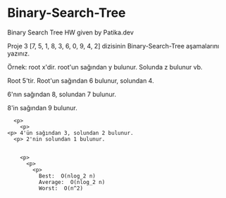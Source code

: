 # Binary-Search-Tree
Binary Search Tree HW given by Patika.dev

Proje 3
[7, 5, 1, 8, 3, 6, 0, 9, 4, 2] dizisinin Binary-Search-Tree aşamalarını yazınız.

Örnek: root x'dir. root'un sağından y bulunur. Solunda z bulunur vb.

<p> Root 5'tir. Root'un sağından 6 bulunur, solundan 4.
  <p>
<p> 6'nın sağından 8, solundan 7 bulunur.
    <p> 8'in sağından 9 bulunur.
      
      <p>
        <p>
    <p> 4'ün sağından 3, solundan 2 bulunur.
      <p> 2'nin solundan 1 bulunur.
        
        
        <p>
          <p>
            <p>
              Best:  O(nlog_2 n)
              Average:  O(nlog_2 n)
              Worst:  O(n^2)
